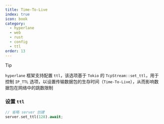 ```yaml
---
title: Time-To-Live
index: true
icon: book
category:
  - hyperlane
  - web
  - rust
  - config
  - ttl
order: 13
---
```


<Share colorful />

> [!tip]
>
> `hyperlane` 框架支持配置 `ttl`，该选项基于 `Tokio` 的 `TcpStream::set_ttl`，用于控制 `IP_TTL` 选项，以设置传输数据包的生存时间（`Time-To-Live`），从而影响数据包在网络中的跳数限制

### 设置 `ttl`

```rust
// 省略 server 创建
server.set_ttl(128).await;
```

<Bottom />
